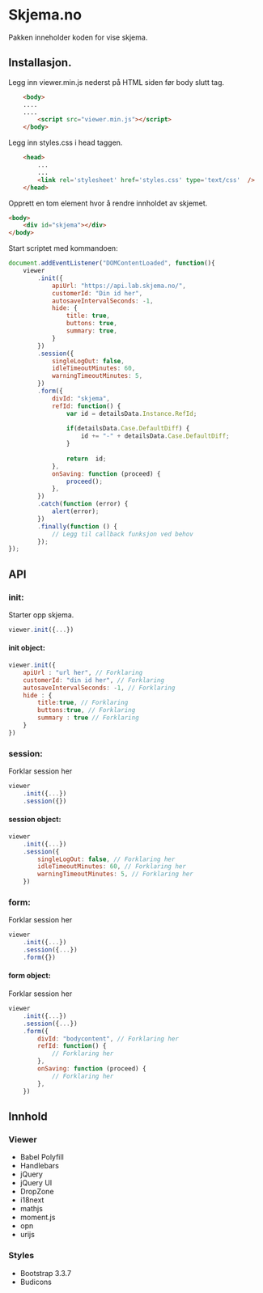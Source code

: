 # Skjema.no 

Pakken inneholder koden for vise skjema.


## Installasjon.

Legg inn viewer.min.js nederst på HTML siden før body slutt tag.
```html
    <body>
    ....
    ....
        <script src="viewer.min.js"></script>
    </body>
```

Legg inn styles.css i head taggen.

```html
    <head>
        ...
        ...
        <link rel='stylesheet' href='styles.css' type='text/css'  />
    </head>
```

Opprett en tom element hvor å rendre innholdet av skjemet.

```html
<body>
    <div id="skjema"></div>
</body>

```

Start scriptet med kommandoen:

```javascript
document.addEventListener("DOMContentLoaded", function(){
    viewer
        .init({
            apiUrl: "https://api.lab.skjema.no/",
            customerId: "Din id her",
            autosaveIntervalSeconds: -1,
            hide: {
                title: true,
                buttons: true,
                summary: true,
            }
        })
        .session({
            singleLogOut: false,
            idleTimeoutMinutes: 60,
            warningTimeoutMinutes: 5,
        })
        .form({
            divId: "skjema",
            refId: function() {
                var id = detailsData.Instance.RefId;
    
                if(detailsData.Case.DefaultDiff) {
                    id += "-" + detailsData.Case.DefaultDiff;
                }
    
                return  id;
            },
            onSaving: function (proceed) {
                proceed();
            },
        })
        .catch(function (error) {
            alert(error);
        })
        .finally(function () {
            // Legg til callback funksjon ved behov
        });
});

```

## API

### init:
Starter opp skjema. 
```javascript
viewer.init({...})
```

#### init object: 

```javascript
viewer.init({
    apiUrl : "url her", // Forklaring
    customerId: "din id her", // Forklaring
    autosaveIntervalSeconds: -1, // Forklaring
    hide : {
        title:true, // Forklaring
        buttons:true, // Forklaring
        summary : true // Forklaring
    }
})
```

### session:
Forklar session her
```javascript
viewer
    .init({...})
    .session({})
```

#### session object:
```javascript
viewer
    .init({...})
    .session({
        singleLogOut: false, // Forklaring her
        idleTimeoutMinutes: 60, // Forklaring her
        warningTimeoutMinutes: 5, // Forklaring her
    })
```

### form:

Forklar session her
```javascript
viewer
    .init({...})
    .session({...})
    .form({})
```

#### form object:

Forklar session her
```javascript
viewer
    .init({...})
    .session({...})
    .form({
        divId: "bodycontent", // Forklaring her
        refId: function() {
            // Forklaring her
        },
        onSaving: function (proceed) {
            // Forklaring her
        },
    })
```

## Innhold

### Viewer

- Babel Polyfill
- Handlebars
- jQuery
- jQuery UI
- DropZone
- i18next
- mathjs
- moment.js
- opn
- urijs 

### Styles

- Bootstrap 3.3.7
- Budicons
